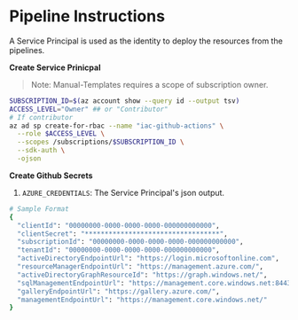 # Pipeline Instructions

A Service Principal is used as the identity to deploy the resources from the pipelines.

__Create Service Prinicpal__

> Note: Manual-Templates requires a scope of subscription owner.
```bash
SUBSCRIPTION_ID=$(az account show --query id --output tsv)
ACCESS_LEVEL="Owner" ## or "Contributor"
# If contributor
az ad sp create-for-rbac --name "iac-github-actions" \
  --role $ACCESS_LEVEL \
  --scopes /subscriptions/$SUBSCRIPTION_ID \
  --sdk-auth \
  -ojson
```

__Create Github Secrets__

1. `AZURE_CREDENTIALS`: The Service Principal's json output.

```bash
# Sample Format
{
  "clientId": "00000000-0000-0000-0000-000000000000",                       # Client ID GUID
  "clientSecret": "**********************************",                     # Client Secret
  "subscriptionId": "00000000-0000-0000-0000-000000000000",                 # Subscription ID GUID
  "tenantId": "00000000-0000-0000-0000-000000000000",                       # Tenant ID GUID
  "activeDirectoryEndpointUrl": "https://login.microsoftonline.com",
  "resourceManagerEndpointUrl": "https://management.azure.com/",
  "activeDirectoryGraphResourceId": "https://graph.windows.net/",
  "sqlManagementEndpointUrl": "https://management.core.windows.net:8443/",
  "galleryEndpointUrl": "https://gallery.azure.com/",
  "managementEndpointUrl": "https://management.core.windows.net/"
}
```
